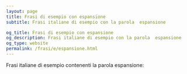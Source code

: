 ```yaml
---
layout: page
title: Frasi di esempio con espansione 
subtitle: Frasi italiane di esempio con la parola  espansione

og_title: Frasi di esempio con espansione 
og_description: Frasi italiane di esempio con la parola  espansione
og_type: website
permalink: /frasi/e/espansione.html
---
```


Frasi italiane di esempio contenenti la parola espansione:


